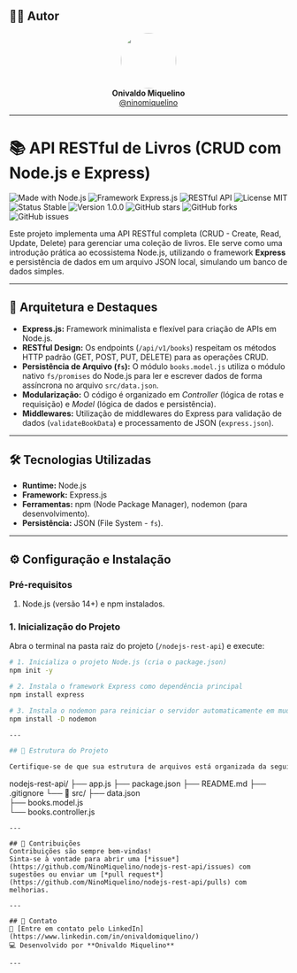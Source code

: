 ## 👨‍💻 Autor

<div align="center">
  <img src="https://avatars.githubusercontent.com/ninomiquelino" width="100" height="100" style="border-radius: 50%">
  <br>
  <strong>Onivaldo Miquelino</strong>
  <br>
  <a href="https://github.com/ninomiquelino">@ninomiquelino</a>
</div>

---

# 📚 API RESTful de Livros (CRUD com Node.js e Express)

![Made with Node.js](https://img.shields.io/badge/Node.js-339933?logo=node.js&logoColor=white)
![Framework Express.js](https://img.shields.io/badge/Express.js-000000?logo=express&logoColor=white)
![RESTful API](https://img.shields.io/badge/API-RESTful-ff6f00)
![License MIT](https://img.shields.io/badge/License-MIT-green)
![Status Stable](https://img.shields.io/badge/Status-Stable-success)
![Version 1.0.0](https://img.shields.io/badge/Version-1.0.0-blue)
![GitHub stars](https://img.shields.io/github/stars/NinoMiquelino/nodejs-rest-api?style=social)
![GitHub forks](https://img.shields.io/github/forks/NinoMiquelino/nodejs-rest-api?style=social)
![GitHub issues](https://img.shields.io/github/issues/NinoMiquelino/nodejs-rest-api)

Este projeto implementa uma API RESTful completa (CRUD - Create, Read, Update, Delete) para gerenciar uma coleção de livros. Ele serve como uma introdução prática ao ecossistema Node.js, utilizando o framework **Express** e persistência de dados em um arquivo JSON local, simulando um banco de dados simples.

---

## 🚀 Arquitetura e Destaques

* **Express.js:** Framework minimalista e flexível para criação de APIs em Node.js.
* **RESTful Design:** Os endpoints (`/api/v1/books`) respeitam os métodos HTTP padrão (GET, POST, PUT, DELETE) para as operações CRUD.
* **Persistência de Arquivo (`fs`):** O módulo `books.model.js` utiliza o módulo nativo `fs/promises` do Node.js para ler e escrever dados de forma assíncrona no arquivo `src/data.json`.
* **Modularização:** O código é organizado em *Controller* (lógica de rotas e requisição) e *Model* (lógica de dados e persistência).
* **Middlewares:** Utilização de middlewares do Express para validação de dados (`validateBookData`) e processamento de JSON (`express.json`).

---

## 🛠️ Tecnologias Utilizadas

* **Runtime:** Node.js
* **Framework:** Express.js
* **Ferramentas:** npm (Node Package Manager), nodemon (para desenvolvimento).
* **Persistência:** JSON (File System - `fs`).

---

## ⚙️ Configuração e Instalação

### Pré-requisitos

1.  Node.js (versão 14+) e npm instalados.

### 1. Inicialização do Projeto

Abra o terminal na pasta raiz do projeto (`/nodejs-rest-api`) e execute:

```bash
# 1. Inicializa o projeto Node.js (cria o package.json)
npm init -y

# 2. Instala o framework Express como dependência principal
npm install express

# 3. Instala o nodemon para reiniciar o servidor automaticamente em mudanças
npm install -D nodemon

---

## 🧩 Estrutura do Projeto

Certifique-se de que sua estrutura de arquivos está organizada da seguinte forma:

```
nodejs-rest-api/
├── app.js
├── package.json
├── README.md
├── .gitignore
└── 📁 src/
         ├── data.json          
         ├── books.model.js      
         └── books.controller.js 
```
---

## 🤝 Contribuições
Contribuições são sempre bem-vindas!  
Sinta-se à vontade para abrir uma [*issue*](https://github.com/NinoMiquelino/nodejs-rest-api/issues) com sugestões ou enviar um [*pull request*](https://github.com/NinoMiquelino/nodejs-rest-api/pulls) com melhorias.

---

## 💬 Contato
📧 [Entre em contato pelo LinkedIn](https://www.linkedin.com/in/onivaldomiquelino/)  
💻 Desenvolvido por **Onivaldo Miquelino**

---
